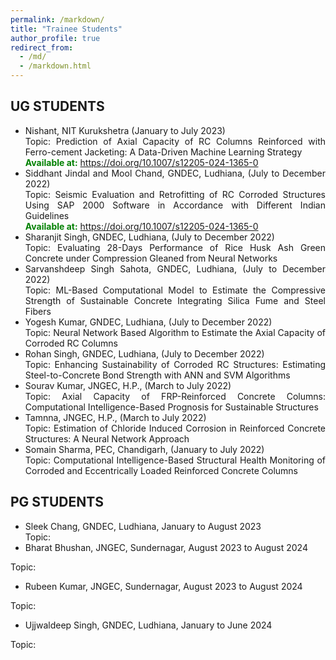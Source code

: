 ```yaml
---
permalink: /markdown/
title: "Trainee Students"
author_profile: true
redirect_from: 
  - /md/
  - /markdown.html
---
```


## UG STUDENTS
- <div style="text-align: justify;">Nishant, NIT Kurukshetra (January to July 2023)<br>   
  Topic: Prediction of Axial Capacity of RC Columns Reinforced with Ferro-cement Jacketing: A Data-Driven Machine Learning Strategy<br>
  <strong style="color: green;">Available at:</strong> <a href="https://doi.org/10.1007/s12205-024-1365-0" target="_blank">https://doi.org/10.1007/s12205-024-1365-0</a></div>

- <div style="text-align: justify;">Siddhant Jindal and Mool Chand, GNDEC, Ludhiana, (July to December 2022)<br>   
  Topic: Seismic Evaluation and Retrofitting of RC Corroded Structures Using SAP 2000 Software in Accordance with Different Indian Guidelines<br>
  <strong style="color: green;">Available at:</strong> <a href="https://doi.org/10.1007/s12205-024-1365-0" target="_blank">https://doi.org/10.1007/s12205-024-1365-0</a></div>



- <div style="text-align: justify;">Sharanjit Singh, GNDEC, Ludhiana, (July to December 2022)<br>  
  Topic: Evaluating 28-Days Performance of Rice Husk Ash Green Concrete under Compression Gleaned from Neural Networks</div>

- <div style="text-align: justify;">Sarvanshdeep Singh Sahota, GNDEC, Ludhiana, (July to December 2022)<br>  
  Topic: ML-Based Computational Model to Estimate the Compressive Strength of Sustainable Concrete Integrating Silica Fume and Steel Fibers</div>

- <div style="text-align: justify;">Yogesh Kumar, GNDEC, Ludhiana, (July to December 2022)<br>  
  Topic: Neural Network Based Algorithm to Estimate the Axial Capacity of Corroded RC Columns</div>

- <div style="text-align: justify;">Rohan Singh, GNDEC, Ludhiana, (July to December 2022)<br>  
  Topic: Enhancing Sustainability of Corroded RC Structures: Estimating Steel-to-Concrete Bond Strength with ANN and SVM Algorithms</div>

- <div style="text-align: justify;">Sourav Kumar, JNGEC, H.P.,  (March to July 2022)<br>  
  Topic: Axial Capacity of FRP-Reinforced Concrete Columns: Computational Intelligence-Based Prognosis for Sustainable Structures</div>

- <div style="text-align: justify;">Tamnna, JNGEC, H.P.,  (March to July 2022)<br>  
  Topic: Estimation of Chloride Induced Corrosion in Reinforced Concrete Structures: A Neural Network Approach</div>

- <div style="text-align: justify;">Somain Sharma, PEC, Chandigarh, (January to July 2022)<br>
  Topic: Computational Intelligence-Based Structural Health Monitoring of Corroded and Eccentrically Loaded Reinforced Concrete Columns</div>







## PG STUDENTS


- <div style="text-align: justify;">Sleek Chang, GNDEC, Ludhiana, January to August 2023<br>  
  Topic:</div>
  
 - <div style="text-align: justify;">Bharat Bhushan, JNGEC, Sundernagar, August 2023 to August 2024<br>  
  Topic:</div>

 - <div style="text-align: justify;">Rubeen Kumar, JNGEC, Sundernagar, August 2023 to August 2024<br>  
  Topic:</div>

 - <div style="text-align: justify;">Ujjwaldeep Singh, GNDEC, Ludhiana, January to June 2024<br>  
  Topic:</div>
  
